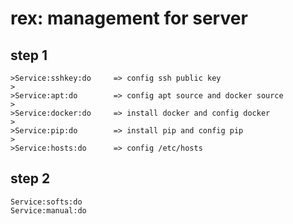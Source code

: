rex: management for server
==========================

step 1
------
    >Service:sshkey:do     => config ssh public key
    >
    >Service:apt:do        => config apt source and docker source
    >
    >Service:docker:do     => install docker and config docker
    >
    >Service:pip:do        => install pip and config pip
    >
    >Service:hosts:do      => config /etc/hosts

step 2
------
    Service:softs:do
    Service:manual:do
